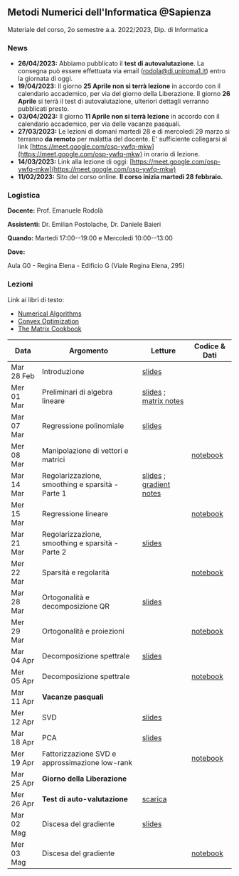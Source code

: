 ## Metodi Numerici dell'Informatica @Sapienza

Materiale del corso, 2o semestre a.a. 2022/2023, Dip. di Informatica

### News

- **26/04/2023:** Abbiamo pubblicato il **test di autovalutazione**. La consegna può essere effettuata via email (rodola@di.uniroma1.it) entro la giornata di oggi.
- **19/04/2023:** Il giorno **25 Aprile non si terrà lezione** in accordo con il calendario accademico, per via del giorno della Liberazione. Il giorno **26 Aprile** si terrà il test di autovalutazione, ulteriori dettagli verranno pubblicati presto.
- **03/04/2023:** Il giorno **11 Aprile non si terrà lezione** in accordo con il calendario accademico, per via delle vacanze pasquali.
- **27/03/2023:** Le lezioni di domani martedi 28 e di mercoledi 29 marzo si terranno **da remoto** per malattia del docente. E' sufficiente collegarsi al link [https://meet.google.com/osp-ywfq-mkw](https://meet.google.com/osp-ywfq-mkw) in orario di lezione.
- **14/03/2023:** Link alla lezione di oggi: [https://meet.google.com/osp-ywfq-mkw](https://meet.google.com/osp-ywfq-mkw)
- **11/02/2023:** Sito del corso online. **Il corso inizia martedi 28 febbraio.**

### Logistica

**Docente:** Prof. Emanuele Rodolà

**Assistenti:** Dr. Emilian Postolache, Dr. Daniele Baieri

**Quando:** Martedi 17:00--19:00 e Mercoledi 10:00--13:00

**Dove:**

Aula G0 - Regina Elena - Edificio G (Viale Regina Elena, 295)

### Lezioni

Link ai libri di testo: 

- [Numerical Algorithms](https://people.csail.mit.edu/jsolomon/share/book/numerical_book.pdf)
- [Convex Optimization](https://web.stanford.edu/~boyd/cvxbook/bv_cvxbook.pdf)
- [The Matrix Cookbook](https://www2.imm.dtu.dk/pubdb/edoc/imm3274.pdf)

**Data** | **Argomento** | **Letture** | **Codice & Dati**
------------ | ------------- | ------------ | ------------
Mar 28 Feb | Introduzione | [slides](https://github.com/erodola/NumMeth-s2-2023/raw/main/01_intro/01-intro.pdf)  |
Mer 01 Mar | Preliminari di algebra lineare | [slides](https://github.com/erodola/NumMeth-s2-2023/raw/main/02_linalg/02-linalg.pdf) ; [matrix notes](https://github.com/erodola/NumMeth-s2-2023/raw/main/02_linalg/02b-matrix.pdf) |
Mar 07 Mar | Regressione polinomiale | [slides](https://github.com/erodola/NumMeth-s2-2023/raw/main/03_regression/03-regression.pdf) |
Mer 08 Mar | Manipolazione di vettori e matrici | | [notebook](https://colab.research.google.com/github/erodola/NumMeth-s2-2023/blob/main/esercizi/ex1/ex1.ipynb)
Mar 14 Mar | Regolarizzazione, smoothing e sparsità - Parte 1 | [slides](https://github.com/erodola/NumMeth-s2-2023/raw/main/04_regularization/04-regularization.pdf) ; [gradient notes](https://github.com/erodola/NumMeth-s2-2023/raw/main/04_regularization/03b-gradient.pdf) |
Mer 15 Mar | Regressione lineare |  | [notebook](https://colab.research.google.com/github/erodola/NumMeth-s2-2023/blob/main/esercizi/ex2/ex2.ipynb)
Mar 21 Mar | Regolarizzazione, smoothing e sparsità - Parte 2 | [slides](https://github.com/erodola/NumMeth-s2-2023/raw/main/04_regularization/04-regularization.pdf) |
Mer 22 Mar | Sparsità e regolarità |  | [notebook](https://colab.research.google.com/github/erodola/NumMeth-s2-2023/blob/main/esercizi/ex3/ex3.ipynb) |
Mar 28 Mar | Ortogonalità e decomposizione QR | [slides](https://github.com/erodola/NumMeth-s2-2023/raw/main/05_orthogonal/05-orthogonal.pdf) |
Mer 29 Mar | Ortogonalità e proiezioni |  | [notebook](https://colab.research.google.com/github/erodola/NumMeth-s2-2023/blob/main/esercizi/ex4/ex4.ipynb) |
Mar 04 Apr | Decomposizione spettrale | [slides](https://github.com/erodola/NumMeth-s2-2023/raw/main/06_spectral/06-spectral.pdf) |
Mer 05 Apr | Decomposizione spettrale |  | [notebook](https://colab.research.google.com/github/erodola/NumMeth-s2-2023/blob/main/esercizi/ex5/ex5.ipynb)
Mar 11 Apr | **Vacanze pasquali** |  |
Mer 12 Apr | SVD | [slides](https://github.com/erodola/NumMeth-s2-2023/raw/main/07_svd/07-svd.pdf) | 
Mar 18 Apr | PCA | [slides](https://github.com/erodola/NumMeth-s2-2023/raw/main/07_svd/07-svd.pdf) |
Mer 19 Apr | Fattorizzazione SVD e approssimazione low-rank |  | [notebook](https://colab.research.google.com/github/erodola/NumMeth-s2-2023/blob/main/esercizi/ex6/ex6.ipynb) |
Mar 25 Apr | **Giorno della Liberazione** |  |
Mer 26 Apr | **Test di auto-valutazione** | [scarica](https://github.com/erodola/NumMeth-s2-2023/raw/main/NumMeth_Apr26_Midterm.pdf) |
Mar 02 Mag | Discesa del gradiente | [slides](https://github.com/erodola/NumMeth-s2-2023/raw/main/08_gradient/08-grad.pdf) |
Mer 03 Mag | Discesa del gradiente |  | [notebook](https://colab.research.google.com/github/erodola/NumMeth-s2-2023/blob/main/esercizi/ex7/ex7.ipynb)
